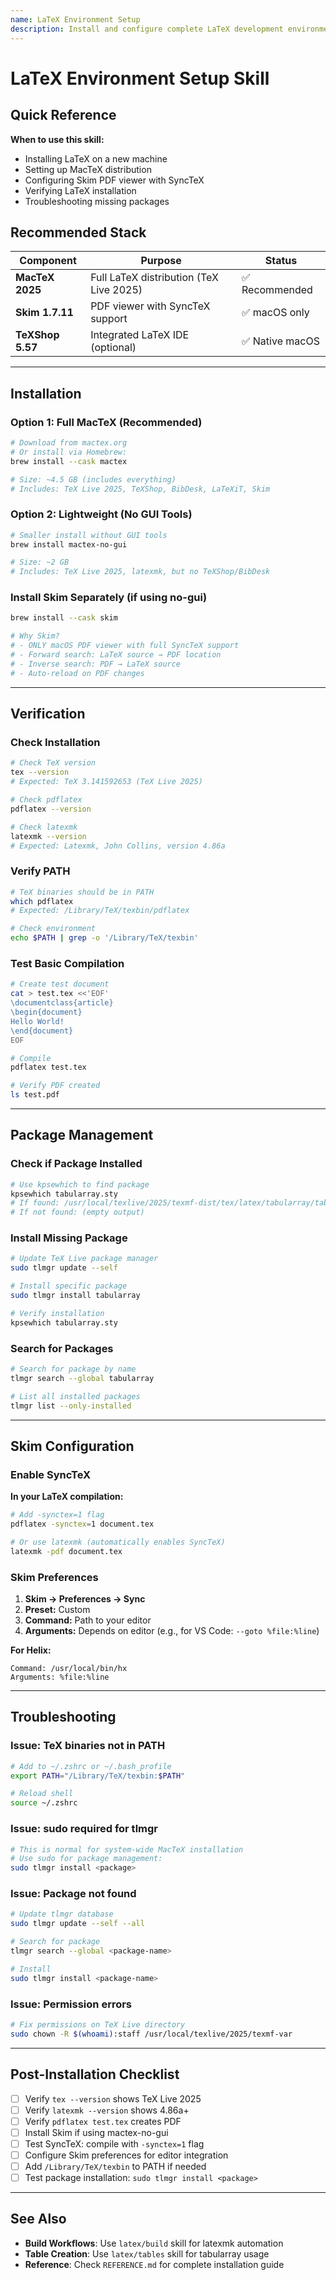 ```yaml
---
name: LaTeX Environment Setup
description: Install and configure complete LaTeX development environment on macOS with MacTeX, Skim viewer, and SyncTeX support. Use when setting up new machine, installing LaTeX distribution, configuring PDF viewer, or troubleshooting package installations.
---
```


# LaTeX Environment Setup Skill

## Quick Reference

**When to use this skill:**
- Installing LaTeX on a new machine
- Setting up MacTeX distribution
- Configuring Skim PDF viewer with SyncTeX
- Verifying LaTeX installation
- Troubleshooting missing packages

## Recommended Stack

| Component | Purpose | Status |
|-----------|---------|--------|
| **MacTeX 2025** | Full LaTeX distribution (TeX Live 2025) | ✅ Recommended |
| **Skim 1.7.11** | PDF viewer with SyncTeX support | ✅ macOS only |
| **TeXShop 5.57** | Integrated LaTeX IDE (optional) | ✅ Native macOS |

---

## Installation

### Option 1: Full MacTeX (Recommended)

```bash
# Download from mactex.org
# Or install via Homebrew:
brew install --cask mactex

# Size: ~4.5 GB (includes everything)
# Includes: TeX Live 2025, TeXShop, BibDesk, LaTeXiT, Skim
```

### Option 2: Lightweight (No GUI Tools)

```bash
# Smaller install without GUI tools
brew install mactex-no-gui

# Size: ~2 GB
# Includes: TeX Live 2025, latexmk, but no TeXShop/BibDesk
```

### Install Skim Separately (if using no-gui)

```bash
brew install --cask skim

# Why Skim?
# - ONLY macOS PDF viewer with full SyncTeX support
# - Forward search: LaTeX source → PDF location
# - Inverse search: PDF → LaTeX source
# - Auto-reload on PDF changes
```

---

## Verification

### Check Installation

```bash
# Check TeX version
tex --version
# Expected: TeX 3.141592653 (TeX Live 2025)

# Check pdflatex
pdflatex --version

# Check latexmk
latexmk --version
# Expected: Latexmk, John Collins, version 4.86a
```

### Verify PATH

```bash
# TeX binaries should be in PATH
which pdflatex
# Expected: /Library/TeX/texbin/pdflatex

# Check environment
echo $PATH | grep -o '/Library/TeX/texbin'
```

### Test Basic Compilation

```bash
# Create test document
cat > test.tex <<'EOF'
\documentclass{article}
\begin{document}
Hello World!
\end{document}
EOF

# Compile
pdflatex test.tex

# Verify PDF created
ls test.pdf
```

---

## Package Management

### Check if Package Installed

```bash
# Use kpsewhich to find package
kpsewhich tabularray.sty
# If found: /usr/local/texlive/2025/texmf-dist/tex/latex/tabularray/tabularray.sty
# If not found: (empty output)
```

### Install Missing Package

```bash
# Update TeX Live package manager
sudo tlmgr update --self

# Install specific package
sudo tlmgr install tabularray

# Verify installation
kpsewhich tabularray.sty
```

### Search for Packages

```bash
# Search for package by name
tlmgr search --global tabularray

# List all installed packages
tlmgr list --only-installed
```

---

## Skim Configuration

### Enable SyncTeX

**In your LaTeX compilation:**
```bash
# Add -synctex=1 flag
pdflatex -synctex=1 document.tex

# Or use latexmk (automatically enables SyncTeX)
latexmk -pdf document.tex
```

### Skim Preferences

1. **Skim → Preferences → Sync**
2. **Preset:** Custom
3. **Command:** Path to your editor
4. **Arguments:** Depends on editor (e.g., for VS Code: `--goto %file:%line`)

**For Helix:**
```
Command: /usr/local/bin/hx
Arguments: %file:%line
```

---

## Troubleshooting

### Issue: TeX binaries not in PATH

```bash
# Add to ~/.zshrc or ~/.bash_profile
export PATH="/Library/TeX/texbin:$PATH"

# Reload shell
source ~/.zshrc
```

### Issue: sudo required for tlmgr

```bash
# This is normal for system-wide MacTeX installation
# Use sudo for package management:
sudo tlmgr install <package>
```

### Issue: Package not found

```bash
# Update tlmgr database
sudo tlmgr update --self --all

# Search for package
tlmgr search --global <package-name>

# Install
sudo tlmgr install <package-name>
```

### Issue: Permission errors

```bash
# Fix permissions on TeX Live directory
sudo chown -R $(whoami):staff /usr/local/texlive/2025/texmf-var
```

---

## Post-Installation Checklist

- [ ] Verify `tex --version` shows TeX Live 2025
- [ ] Verify `latexmk --version` shows 4.86a+
- [ ] Verify `pdflatex test.tex` creates PDF
- [ ] Install Skim if using mactex-no-gui
- [ ] Test SyncTeX: compile with `-synctex=1` flag
- [ ] Configure Skim preferences for editor integration
- [ ] Add `/Library/TeX/texbin` to PATH if needed
- [ ] Test package installation: `sudo tlmgr install <package>`

---

## See Also

- **Build Workflows**: Use `latex/build` skill for latexmk automation
- **Table Creation**: Use `latex/tables` skill for tabularray usage
- **Reference**: Check `REFERENCE.md` for complete installation guide
